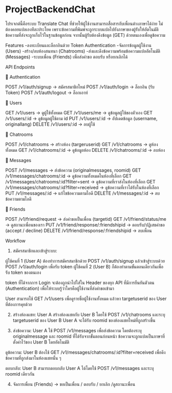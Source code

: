 # ProjectBackendChat

โปรเจกต์นี้คือระบบ Translate Chat ที่ช่วยให้ผู้ใช้งานสามารถสื่อสารกับเพื่อนต่างภาษาได้ง่าย ไม่ต้องคอยแปลเองทีละประโยค เพราะข้อความที่พิมพ์จะถูกระบบแปลไปยังภาษาของผู้รับให้อัตโนมัติ ข้อความที่ส่งจะถูกเก็บไว้ในฐานข้อมูลก่อน จากนั้นผู้รับต้องดึงข้อมูล (GET) ด้วยตนเองเพื่อดูข้อความ

Features
-ลงทะเบียนและล็อกอินด้วย Token Authentication
-จัดการข้อมูลผู้ใช้งาน (Users)
-สร้าง/ลบห้องสนทนา (Chatrooms)
-ส่งและดึงข้อความพร้อมข้อความแปลอัตโนมัติ (Messages)
-ระบบเพื่อน (Friends) เพื่อส่งคำขอ ตอบรับ หรือยกเลิกได้


API Endpoints

🔹 Authentication

POST /v1/auth/signup → สมัครสมาชิกใหม่
POST /v1/auth/login → ล็อกอิน (รับ Token)
POST /v1/auth/logout → ล็อกเอาท์


🔹 Users

GET /v1/users → ดูผู้ใช้ทั้งหมด
GET /v1/users/me → ดูข้อมูลผู้ใช้ของตัวเอง
GET /v1/users/:id → ดูข้อมูลผู้ใช้ตาม id
PUT /v1/users/:id → อัปเดตข้อมูล (username, originallang)
DELETE /v1/users/:id → ลบผู้ใช้


🔹 Chatrooms

POST /v1/chatrooms → สร้างห้อง (targeruserid)
GET /v1/chatrooms → ดูห้องทั้งหมด
GET /v1/chatrooms/:id → ดูข้อมูลห้อง
DELETE /v1/chatrooms/:id → ลบห้อง


🔹 Messages

POST /v1/messages → ส่งข้อความ (originalmessages, roomid)
GET /v1/messages/chatrooms/:id → ดูข้อความทั้งหมดในห้องที่เลือก
GET /v1/messages/chatrooms/:id?filter=sent → ดูข้อความที่เราส่งในห้องที่เลือก
GET /v1/messages/chatrooms/:id?filter=received →  ดูข้อความที่เราได้รับในห้องที่เลือก
PUT /v1/messages/:id → แก้ไขข้อความตามไอดี
DELETE /v1/messages/:id → ลบข้อความตามไอดี


🔹 Friends

POST /v1/friend/request → ส่งคำขอเป็นเพื่อน (targetid)
GET /v1/friend/status/me → ดูสถานะเพื่อนของเรา
PUT /v1/friend/response/:friendshipid → ตอบรับ/ปฏิเสธคำขอ (accept / decline)
DELETE /v1/friend/response/:friendshipid → ลบเพื่อน



Workflow
1. สมัครสมาชิกและเข้าสู่ระบบ:

ผู้ใช้คนที่ 1 (User A) ต้องทำการสมัครสมาชิกด้วย POST /v1/auth/signup แล้วเข้าสู่ระบบด้วย POST /v1/auth/login เพื่อรับ token
ผู้ใช้คนที่ 2 (User B) ก็ต้องทำตามขั้นตอนเดียวกันเพื่อรับ token ของตนเอง

token ที่ได้จากการ Login จะต้องถูกนำไปใส่ใน Header ของทุก API ที่มีการยืนยันตัวตน (Authentication) เพื่อให้ระบบรู้ว่าใครคือผู้ใช้งานที่ส่งคำขอเข้ามา

User สามารถใช้ GET /v1/users เพื่อดูรายชื่อผู้ใช้งานทั้งหมด แล้วหา targetuserid ของ User ที่ต้องการคุยด้วย

2. สร้างห้องแชท:
User A สร้างห้องแชทกับ User B โดยใช้ POST /v1/chatrooms และระบุ targetuserid ของ User B 
User A จะได้รับ roomid ของห้องแชทใหม่ที่ถูกสร้างขึ้น

3. ส่งข้อความ:
User A ใช้ POST /v1/messages เพื่อส่งข้อความ โดยต้องระบุ originalmessage และ roomid ที่ได้รับจากขั้นตอนก่อนหน้า
ข้อความจะถูกแปลเป็นภาษาที่ตั้งค่าไว้ของ User B โดยอัตโนมัติ

ดูข้อความ:
User B ต้องใช้ GET /v1/messages/chatrooms/:id?filter=received เพื่อดึงข้อความที่ถูกส่งมาในห้องแชทนั้น ๆ

ตอบกลับ:
User B สามารถตอบกลับ User A ได้โดยใช้ POST /v1/messages และระบุ roomid เดียวกัน

4. จัดการเพื่อน (Friends) → ขอเป็นเพื่อน / ตอบรับ / ยกเลิก /ดูสถานะเพื่อน



